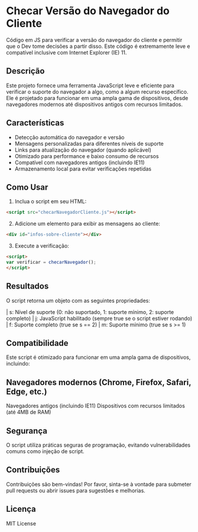 # Checar Versão do Navegador do Cliente
Código em JS para verificar a versão do navegador do cliente e permitir que o Dev tome decisões a partir disso. Este código é extremamente leve e compatível inclusive com Internet Explorer (IE) 11.

## Descrição

Este projeto fornece uma ferramenta JavaScript leve e eficiente para verificar o suporte do navegador a algo, como a algum recurso específico. Ele é projetado para funcionar em uma ampla gama de dispositivos, desde navegadores modernos até dispositivos antigos com recursos limitados.

## Características

- Detecção automática do navegador e versão
- Mensagens personalizadas para diferentes níveis de suporte
- Links para atualização do navegador (quando aplicável)
- Otimizado para performance e baixo consumo de recursos
- Compatível com navegadores antigos (incluindo IE11)
- Armazenamento local para evitar verificações repetidas

## Como Usar

1. Inclua o script em seu HTML:

```html
<script src="checarNavegadorCliente.js"></script>
```

2. Adicione um elemento para exibir as mensagens ao cliente:
```html
<div id="infos-sobre-cliente"></div>
```

3. Execute a verificação:
```html
<script>
var verificar = checarNavegador();
</script>
```


## Resultados
O script retorna um objeto com as seguintes propriedades:

| s: Nível de suporte (0: não suportado, 1: suporte mínimo, 2: suporte completo)
| j: JavaScript habilitado (sempre true se o script estiver rodando)
| f: Suporte completo (true se s == 2)
| m: Suporte mínimo (true se s >= 1)

## Compatibilidade
Este script é otimizado para funcionar em uma ampla gama de dispositivos, incluindo:

## Navegadores modernos (Chrome, Firefox, Safari, Edge, etc.)
Navegadores antigos (incluindo IE11)
Dispositivos com recursos limitados (até 4MB de RAM)

## Segurança
O script utiliza práticas seguras de programação, evitando vulnerabilidades comuns como injeção de script.

## Contribuições
Contribuições são bem-vindas! Por favor, sinta-se à vontade para submeter pull requests ou abrir issues para sugestões e melhorias.

## Licença
MIT License
